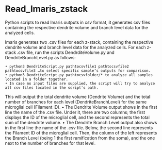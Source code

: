 # Read_Imaris_zstack
Python scripts to read Imaris outputs in csv format, it generates csv files containing the respective dendrite volume and branch level data for the analyzed cells. 

Imaris generates two .csv files for each z-stack, containing the respective dendrite volume and branch level data for the analyzed cells. 
For each z-stack .csv file, run the scripts DendrditeVolume.py and DendriteBranchLevel.py as follows:

    • python3 DendriteScript.py pathtocsvfile1 pathtocsvfile2 pathtocsvfile3 …to select specific sample’s outputs for comparison.
    • python3 DendriteScript.py pathtocsvfolder/* to analyze all samples located in a folder together.
    • In case no input files are supplied, the script will try to analyze all csv files located in the script’s path.
    
This will output the total dendrite volume (Dendrite Volume) and the total number of branches for each level (DendriteBranchLevel) for the same microglial cell (Filament ID). 
    • The Dendrite Volume output shows in the first line the name of the .csv file. Under it, there are two columns; the first displays the ID of the microglial cell, and the second represents the total sum of the dendrite volume.
    • The Dendrite Branch Level output also shows in the first line the name of the .csv file. Below, the second line represents the Filament ID of the microglial cell. Then, the column of the left represents the Branch Level (being 1 the first ramification from the soma), and the one next to the number of branches for that level.
